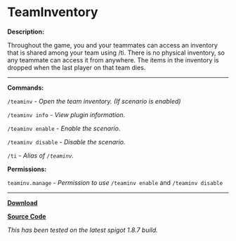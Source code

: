 # TeamInventory

**Description:**

Throughout the game, you and your teammates can access an inventory that is shared among your team using /ti. There is no physical inventory, so any teammate can access it from anywhere. The items in the inventory is dropped when the last player on that team dies.

___

**Commands:**

`/teaminv` - *Open the team inventory. (If scenario is enabled)*

`/teaminv info` - *View plugin information.*

`/teaminv enable` - *Enable the scenario.*

`/teaminv disable` - *Disable the scenario.*

`/ti` - *Alias of `/teaminv`.*

**Permissions:**

`teaminv.manage` - *Permission to use* `/teaminv enable` and `/teaminv disable`

___

[**Download**](https://github.com/LeonTG77/TeamInventory/releases)

[**Source Code**](https://github.com/LeonTG77/TeamInventory)

*This has been tested on the latest spigot 1.8.7 build.*
